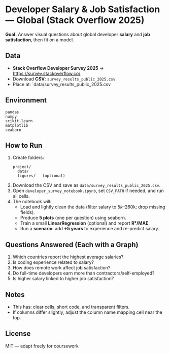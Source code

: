 # Developer Salary & Job Satisfaction — Global (Stack Overflow 2025)

**Goal.** Answer visual questions about global developer **salary** and **job satisfaction**, then fit on a model.

## Data
- **Stack Overflow Developer Survey 2025** → https://survey.stackoverflow.co/
- Download **CSV**: `survey_results_public_2025.csv`
- Place at: `data/survey_results_public_2025.csv

## Environment
```
pandas
numpy
scikit-learn
matplotlib
seaborn
```

## How to Run
1. Create folders:
   ```
   project/
     data/
     figures/   (optional)
   ```
2. Download the CSV and save as `data/survey_results_public_2025.csv`.
3. Open `developer_survey_notebook.ipynb`, set `CSV_PATH` if needed, and run all cells.
4. The notebook will:
   - Load and lightly clean the data (filter salary to $5k–$260k; drop missing fields).
   - Produce **5 plots** (one per question) using seaborn.
   - Train a small **LinearRegression** (optional) and report **R²/MAE**.
   - Run a **scenario**: add **+5 years** to experience and re-predict salary.

## Questions Answered (Each with a Graph)
1) Which countries report the highest average salaries?  
2) Is coding experience related to salary?  
3) How does remote work affect job satisfaction?  
4) Do full-time developers earn more than contractors/self-employed?  
5) Is higher salary linked to higher job satisfaction?  

## Notes
- This has: clear cells, short code, and transparent filters.
- If columns differ slightly, adjust the column name mapping cell near the top.

## License
MIT — adapt freely for coursework

